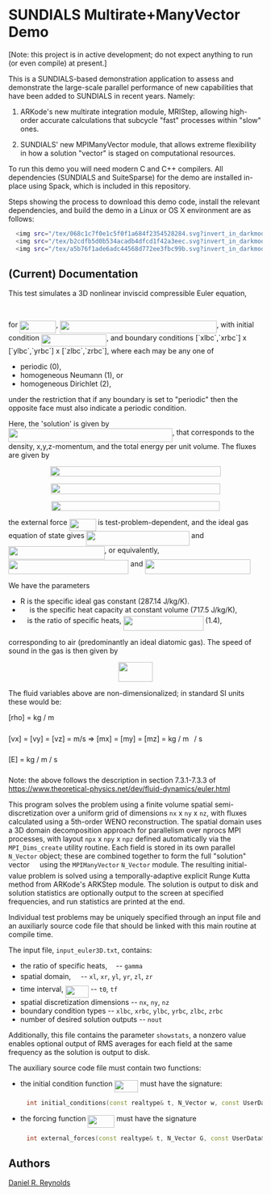 # SUNDIALS Multirate+ManyVector Demo

[Note: this project is in active development; do not expect anything to run (or even compile) at present.]

This is a SUNDIALS-based demonstration application to assess and demonstrate the large-scale parallel performance of new capabilities that have been added to SUNDIALS in recent years.  Namely:

1. ARKode's new multirate integration module, MRIStep, allowing high-order accurate calculations that subcycle "fast" processes within "slow" ones.

2. SUNDIALS' new MPIManyVector module, that allows extreme flexibility in how a solution "vector" is staged on computational resources.

To run this demo you will need modern C and C++ compilers.  All dependencies (SUNDIALS and SuiteSparse) for the demo are installed in-place using Spack, which is included in this repository.

Steps showing the process to download this demo code, install the relevant dependencies, and build the demo in a Linux or OS X environment are as follows:

```bash
  <img src="/tex/068c1c7f0e1c5f0f1a684f2354528284.svg?invert_in_darkmode&sanitize=true" align=middle width=554.6880504pt height=24.65753399999998pt/> cd sundials-manyvector-demo
  <img src="/tex/b2cdfb5d0b534acadb4dfcd1f42a3eec.svg?invert_in_darkmode&sanitize=true" align=middle width=409.3480495499999pt height=24.65753399999998pt/> .spack/bin/spack view symlink libs sundials
  <img src="/tex/a5b76f1ade6adc44568d772ee3fbc99b.svg?invert_in_darkmode&sanitize=true" align=middle width=276.7397110499999pt height=24.65753399999998pt/> make
```

## (Current) Documentation

This test simulates a 3D nonlinear inviscid compressible Euler equation,
<p align="center"><img src="/tex/d9863f826c2348e733804a7429c419ad.svg?invert_in_darkmode&sanitize=true" align=middle width=148.6959507pt height=16.438356pt/></p>
for <img src="/tex/f6051feab6a8ea76ab2f495fa562eb8d.svg?invert_in_darkmode&sanitize=true" align=middle width=72.06049289999999pt height=24.65753399999998pt/>, <img src="/tex/c0ec5af17b136310b0fd99c5825fcb17.svg?invert_in_darkmode&sanitize=true" align=middle width=310.49058974999997pt height=24.65753399999998pt/>, with initial condition <img src="/tex/4de18f840aaa2a5af62b91e3563954a7.svg?invert_in_darkmode&sanitize=true" align=middle width=129.27608594999998pt height=24.65753399999998pt/>, and boundary conditions [`xlbc`,`xrbc`] x [`ylbc`,`yrbc`] x [`zlbc`,`zrbc`], where each may be any one of

* periodic (0),
* homogeneous Neumann (1), or
* homogeneous Dirichlet (2),

under the restriction that if any boundary is set to "periodic" then the opposite face must also indicate a periodic condition.

Here, the 'solution' is given by <img src="/tex/042c5bf126725a346eef6747a67881b2.svg?invert_in_darkmode&sanitize=true" align=middle width=325.15765754999995pt height=27.6567522pt/>, that corresponds to the density, x,y,z-momentum, and the total energy per unit volume.  The fluxes are given by
<p align="center"><img src="/tex/948c50d22af94c45cf1404ddd10af659.svg?invert_in_darkmode&sanitize=true" align=middle width=337.44287115pt height=19.3534671pt/></p>
<p align="center"><img src="/tex/f4cb1d6c35406376ed6ba16a89804198.svg?invert_in_darkmode&sanitize=true" align=middle width=335.63178164999994pt height=20.95157625pt/></p>
<p align="center"><img src="/tex/981524f5fc16c7d3449223c0ef1195ac.svg?invert_in_darkmode&sanitize=true" align=middle width=334.32285314999996pt height=19.3534671pt/></p>

the external force <img src="/tex/c441e18e502be64ac772003edac839dc.svg?invert_in_darkmode&sanitize=true" align=middle width=52.94748029999999pt height=24.65753399999998pt/> is test-problem-dependent, and the ideal gas equation of state gives
<img src="/tex/7267f867419ceb03b618445151c90f0e.svg?invert_in_darkmode&sanitize=true" align=middle width=204.4567305pt height=28.670654099999997pt/> and
<img src="/tex/4d4436280a3ff11311d69455ff6d1e94.svg?invert_in_darkmode&sanitize=true" align=middle width=190.58242334999997pt height=26.76175259999998pt/>,
or equivalently,
<img src="/tex/7f47b73a97ad6216f234a9d6faeeafb2.svg?invert_in_darkmode&sanitize=true" align=middle width=238.10365755pt height=27.94539330000001pt/> and
<img src="/tex/8849d54f53b89b09df8c7cc269fb9da2.svg?invert_in_darkmode&sanitize=true" align=middle width=209.13941069999998pt height=28.92634470000001pt/>

We have the parameters

* R is the specific ideal gas constant (287.14 J/kg/K).
* <img src="/tex/aa8cfea83e4502fbd685d6c095494147.svg?invert_in_darkmode&sanitize=true" align=middle width=14.102064899999991pt height=14.15524440000002pt/> is the specific heat capacity at constant volume (717.5 J/kg/K),
* <img src="/tex/11c596de17c342edeed29f489aa4b274.svg?invert_in_darkmode&sanitize=true" align=middle width=9.423880949999988pt height=14.15524440000002pt/> is the ratio of specific heats, <img src="/tex/e2726c495cdd0298d7c5be83af55bac8.svg?invert_in_darkmode&sanitize=true" align=middle width=158.5934658pt height=28.670654099999997pt/> (1.4),

corresponding to air (predominantly an ideal diatomic gas). The speed of sound in the gas is then given by
<p align="center"><img src="/tex/3f5e478e3d3c690cf7f15c2a9ac1fe4d.svg?invert_in_darkmode&sanitize=true" align=middle width=67.10942039999999pt height=39.452455349999994pt/></p>
The fluid variables above are non-dimensionalized; in standard SI units these would be:

  [rho] = kg / m<img src="/tex/b6c5b75bafc8bbc771fa716cb26245ff.svg?invert_in_darkmode&sanitize=true" align=middle width=6.5525476499999895pt height=26.76175259999998pt/>

  [vx] = [vy] = [vz] = m/s  =>  [mx] = [my] = [mz] = kg / m<img src="/tex/e18b24c87a7c52fd294215d16b42a437.svg?invert_in_darkmode&sanitize=true" align=middle width=6.5525476499999895pt height=26.76175259999998pt/> / s

  [E] = kg / m / s<img src="/tex/e18b24c87a7c52fd294215d16b42a437.svg?invert_in_darkmode&sanitize=true" align=middle width=6.5525476499999895pt height=26.76175259999998pt/>

Note: the above follows the description in section 7.3.1-7.3.3 of https://www.theoretical-physics.net/dev/fluid-dynamics/euler.html

This program solves the problem using a finite volume spatial semi-discretization over a uniform grid of dimensions `nx` x `ny` x `nz`, with fluxes calculated using a 5th-order WENO reconstruction.  The spatial domain uses a 3D domain decomposition approach for parallelism over nprocs MPI processes, with layout `npx` x `npy` x `npz` defined automatically via the `MPI_Dims_create` utility routine.  Each field is stored in its own parallel `N_Vector` object; these are combined together to form the full "solution" vector <img src="/tex/31fae8b8b78ebe01cbfbe2fe53832624.svg?invert_in_darkmode&sanitize=true" align=middle width=12.210846449999991pt height=14.15524440000002pt/> using the `MPIManyVector` `N_Vector` module.  The resulting initial-value problem is solved using a temporally-adaptive explicit Runge Kutta method from ARKode's ARKStep module.  The solution is output to disk and solution statistics are optionally output to the screen at specified frequencies, and run statistics are printed at the end.

Individual test problems may be uniquely specified through an input file and an auxiliarly source code file that should be linked with this main routine at compile time.

The input file, `input_euler3D.txt`, contains:

* the ratio of specific heats, <img src="/tex/11c596de17c342edeed29f489aa4b274.svg?invert_in_darkmode&sanitize=true" align=middle width=9.423880949999988pt height=14.15524440000002pt/> -- `gamma`
* spatial domain, <img src="/tex/9432d83304c1eb0dcb05f092d30a767f.svg?invert_in_darkmode&sanitize=true" align=middle width=11.87217899999999pt height=22.465723500000017pt/> -- `xl`, `xr`, `yl`, `yr`, `zl`, `zr`
* time interval, <img src="/tex/bbde6652efaeb60e967ee67be6440eb7.svg?invert_in_darkmode&sanitize=true" align=middle width=46.033257599999985pt height=24.65753399999998pt/> -- `t0`, `tf`
* spatial discretization dimensions -- `nx`, `ny`, `nz`
* boundary condition types -- `xlbc`, `xrbc`, `ylbc`, `yrbc`, `zlbc`, `zrbc`
* number of desired solution outputs -- `nout`

Additionally, this file contains the parameter `showstats`, a nonzero value enables optional output of RMS averages for each field at the same frequency as the solution is output to disk.

The auxiliary source code file must contain two functions:

* the initial condition function <img src="/tex/d3cb4393199b89ca003e78d3486fa147.svg?invert_in_darkmode&sanitize=true" align=middle width=46.837068299999984pt height=24.65753399999998pt/> must have the signature:

```C++
     int initial_conditions(const realtype& t, N_Vector w, const UserData& udata);
```

* the forcing function <img src="/tex/c441e18e502be64ac772003edac839dc.svg?invert_in_darkmode&sanitize=true" align=middle width=52.94748029999999pt height=24.65753399999998pt/> must have the signature

```C++
     int external_forces(const realtype& t, N_Vector G, const UserData& udata);
```


## Authors
[Daniel R. Reynolds](mailto:reynolds@smu.edu)
